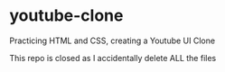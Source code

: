 # youtube-clone
Practicing HTML and CSS, creating a Youtube UI Clone

This repo is closed as I accidentally delete ALL the files
